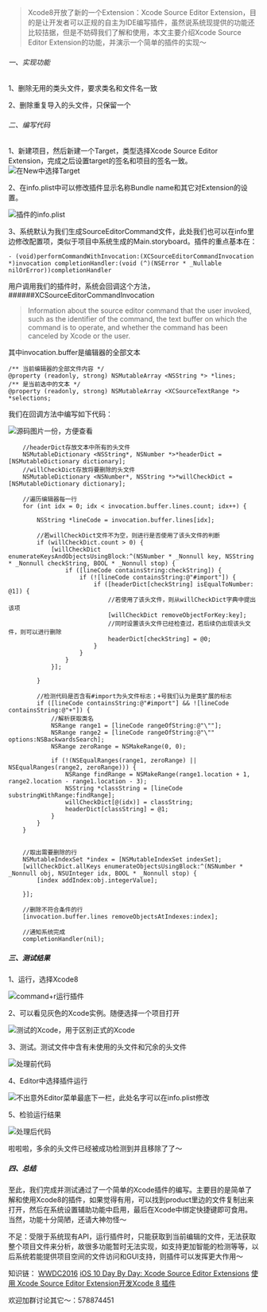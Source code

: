 >Xcode8开放了新的一个Extension：Xcode Source Editor Extension，目的是让开发者可以正规的自主为IDE编写插件，虽然说系统现提供的功能还比较拮据，但是不妨碍我们了解和使用，本文主要介绍Xcode Source Editor Extension的功能，并演示一个简单的插件的实现～

###### 一、实现功能
1、删除无用的类头文件，要求类名和文件名一致

2、删除重复导入的头文件，只保留一个

###### 二、编写代码

1、新建项目，然后新建一个Target，类型选择Xcode Source Editor Extension，完成之后设置target的签名和项目的签名一致。
![在New中选择Target](http://upload-images.jianshu.io/upload_images/459563-6bad7552f26e7442.png?imageMogr2/auto-orient/strip%7CimageView2/2/w/1240)


2、在info.plist中可以修改插件显示名称Bundle name和其它对Extension的设置。

![插件的info.plist](http://upload-images.jianshu.io/upload_images/459563-d97284d68d580069.png?imageMogr2/auto-orient/strip%7CimageView2/2/w/1240)

3、系统默认为我们生成SourceEditorCommand文件，此处我们也可以在info里边修改配置项，类似于项目中系统生成的Main.storyboard。插件的重点基本在：
 ```
- (void)performCommandWithInvocation:(XCSourceEditorCommandInvocation *)invocation completionHandler:(void (^)(NSError * _Nullable nilOrError))completionHandler
```
用户调用我们的插件时，系统会回调这个方法，
######XCSourceEditorCommandInvocation
>Information about the source editor command that the user invoked, such as the identifier of the command, the text buffer on which the command is to operate, and whether the command has been canceled by Xcode or the user.

其中invocation.buffer是编辑器的全部文本
```
/** 当前编辑器的全部文件内容 */
@property (readonly, strong) NSMutableArray <NSString *> *lines;
/** 是当前选中的文本 */
@property (readonly, strong) NSMutableArray <XCSourceTextRange *> *selections;
```
我们在回调方法中编写如下代码：

![源码图片一份，方便查看](http://upload-images.jianshu.io/upload_images/459563-eb2c20a81e60ee46.png?imageMogr2/auto-orient/strip%7CimageView2/2/w/1240)

```
    //headerDict存放文本中所有的头文件
    NSMutableDictionary <NSString*, NSNumber *>*headerDict = [NSMutableDictionary dictionary];
    //willCheckDict存放将要删除的头文件
    NSMutableDictionary <NSNumber*, NSString *>*willCheckDict = [NSMutableDictionary dictionary];
    
    //遍历编辑器每一行
    for (int idx = 0; idx < invocation.buffer.lines.count; idx++) {
        
        NSString *lineCode = invocation.buffer.lines[idx];
        
        //若willCheckDict文件不为空，则进行是否使用了该头文件的判断
        if (willCheckDict.count > 0) {
            [willCheckDict enumerateKeysAndObjectsUsingBlock:^(NSNumber * _Nonnull key, NSString * _Nonnull checkString, BOOL * _Nonnull stop) {
                if ([lineCode containsString:checkString]) {
                    if (![lineCode containsString:@"#import"]) {
                        if ([headerDict[checkString] isEqualToNumber: @1]) {
                            //若使用了该头文件，则从willCheckDict字典中提出该项
                            [willCheckDict removeObjectForKey:key];
                            //同时设置该头文件已经检查过，若后续仍出现该头文件，则可以进行删除
                            headerDict[checkString] = @0;
                        }
                    }
                }
            }];

        }
        
        //检测代码是否含有#import为头文件标志；+号我们认为是类扩展的标志
        if ([lineCode containsString:@"#import"] && ![lineCode containsString:@"+"]) {
            //解析获取类名
            NSRange range1 = [lineCode rangeOfString:@"\""];
            NSRange range2 = [lineCode rangeOfString:@"\"" options:NSBackwardsSearch];
            NSRange zeroRange = NSMakeRange(0, 0);
            
            if (!(NSEqualRanges(range1, zeroRange) || NSEqualRanges(range2, zeroRange))) {
                NSRange findRange = NSMakeRange(range1.location + 1, range2.location - range1.location - 3);
                NSString *classString = [lineCode substringWithRange:findRange];
                willCheckDict[@(idx)] = classString;
                headerDict[classString] = @1;
            }
        }
    }
    
    
    //取出需要删除的行
    NSMutableIndexSet *index = [NSMutableIndexSet indexSet];
    [willCheckDict.allKeys enumerateObjectsUsingBlock:^(NSNumber * _Nonnull obj, NSUInteger idx, BOOL * _Nonnull stop) {
        [index addIndex:obj.integerValue];

    }];
    
    //删除不符合条件的行
    [invocation.buffer.lines removeObjectsAtIndexes:index];
    
    //通知系统完成
    completionHandler(nil);
```

##### 三、测试结果

1、运行，选择Xcode8

![command+r运行插件](http://upload-images.jianshu.io/upload_images/459563-34347f0d276c2e55.png?imageMogr2/auto-orient/strip%7CimageView2/2/w/1240)

2、可以看见灰色的Xcode实例。随便选择一个项目打开

![测试的Xcode，用于区别正式的Xcode](http://upload-images.jianshu.io/upload_images/459563-5a4e6c5afb7641ca.png?imageMogr2/auto-orient/strip%7CimageView2/2/w/1240)

3、测试。测试文件中含有未使用的头文件和冗余的头文件

![处理前代码](http://upload-images.jianshu.io/upload_images/459563-9850d7c6a1352711.png?imageMogr2/auto-orient/strip%7CimageView2/2/w/1240)

4、Editor中选择插件运行

![不出意外Editor菜单最底下一栏，此处名字可以在info.plist修改](http://upload-images.jianshu.io/upload_images/459563-d1c732c5ecc548e3.png?imageMogr2/auto-orient/strip%7CimageView2/2/w/1240)

5、检验运行结果

![处理后代码](http://upload-images.jianshu.io/upload_images/459563-64f96edc2777c200.png?imageMogr2/auto-orient/strip%7CimageView2/2/w/1240)

啦啦啦，多余的头文件已经被成功检测到并且移除了了～

##### 四、总结
至此，我们完成并测试通过了一个简单的Xcode插件的编写。主要目的是简单了解和使用Xcode8的插件，如果觉得有用，可以找到product里边的文件复制出来打开，然后在系统设置辅助功能中启用，最后在Xcode中绑定快捷键即可食用。当然，功能十分简陋，还请大神勿怪～

不足：受限于系统现有API，运行插件时，只能获取到当前编辑的文件，无法获取整个项目文件来分析，故很多功能暂时无法实现，如支持更加智能的检测等等，以后系统若能提供项目空间的文件访问和GUI支持，则插件可以发挥更大作用～

知识链：
[WWDC2016](https://developer.apple.com/videos/play/wwdc2016/414/)
[iOS 10 Day By Day: Xcode Source Editor Extensions](http://www.cocoachina.com/ios/20161212/18344.html)
[使用 Xcode Source Editor Extension开发Xcode 8 插件](http://blog.csdn.net/zhouzhoujianquan/article/details/52600763)


欢迎加群讨论其它～：578874451
